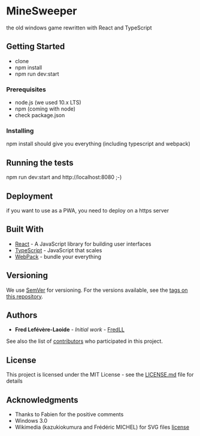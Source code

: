 # MineSweeper

the old windows game rewritten with React and TypeScript

## Getting Started

* clone
* npm install
* npm run dev:start

### Prerequisites

* node.js (we used 10.x LTS)
* npm (coming with node)
* check package.json

### Installing

npm install should give you everything (including typescript and webpack)


## Running the tests

npm run dev:start and http://localhost:8080 ;-)

## Deployment

if you want to use as a PWA, you need to deploy on a https server

## Built With

* [React](https://reactjs.org/) - A JavaScript library for building user interfaces
* [TypeScript](http://www.typescriptlang.org/) - JavaScript that scales
* [WebPack](https://webpack.js.org/) - bundle your everything

## Versioning

We use [SemVer](http://semver.org/) for versioning. For the versions available, see the [tags on this repository](https://github.com/FredLL/MineSweeper/tags). 

## Authors

* **Fred Lefévère-Laoide** - *Initial work* - [FredLL](https://github.com/FredLL)

See also the list of [contributors](https://github.com/FredLL/MineSweeper/contributors) who participated in this project.

## License

This project is licensed under the MIT License - see the [LICENSE.md](LICENSE.md) file for details

## Acknowledgments

* Thanks to Fabien for the positive comments
* Windows 3.0
* Wikimedia (kazukiokumura and Frédéric MICHEL) for SVG files [license](https://commons.wikimedia.org/wiki/Commons:GNU_Free_Documentation_License,_version_1.2)
